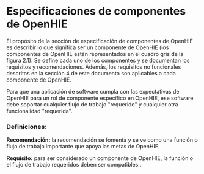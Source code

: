 # Especificaciones de componentes de OpenHIE

El propósito de la sección de especificación de componentes de OpenHIE es describir lo que significa ser un componente de OpenHIE (los componentes de OpenHIE están representados en el cuadro gris de la figura 2.1). Se define cada uno de los componentes y se documentan los requisitos y recomendaciones. Además, los requisitos no funcionales descritos en la sección 4 de este documento son aplicables a cada componente de OpenHIE.

Para que una aplicación de software cumpla con las expectativas de OpenHIE para un rol de componente específico en OpenHIE, ese software debe soportar cualquier flujo de trabajo "requerido" y cualquier otra funcionalidad "requerida".

### Definiciones:

**Recomendación:** la recomendación se fomenta y se ve como una función o flujo de trabajo importante que apoya las metas de OpenHIE.

**Requisito:** para ser considerado un componente de OpenHIE, la función o el flujo de trabajo requeridos deben ser compatibles..&#x20;
